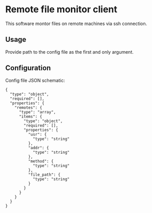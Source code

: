 # Remote file monitor client

This software montor files on remote machines via ssh connection.

## Usage

Provide path to the config file as the first and only argument.

## Configuration

Config file JSON schematic:

```
{
  "type": "object",
  "required": [],
  "properties": {
    "remotes": {
      "type": "array",
      "items": {
        "type": "object",
        "required": [],
        "properties": {
          "usr": {
            "type": "string"
          },
          "addr": {
            "type": "string"
          },
          "method": {
            "type": "string"
          },
          "file_path": {
            "type": "string"
          }
        }
      }
    }
  }
}
```
